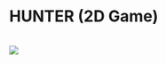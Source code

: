 <h1>HUNTER (2D Game)</h1>
<br>
<img src="https://user-images.githubusercontent.com/101232856/204084269-10ed902b-23a9-41dc-9d17-4e4150dbe838.PNG" />

